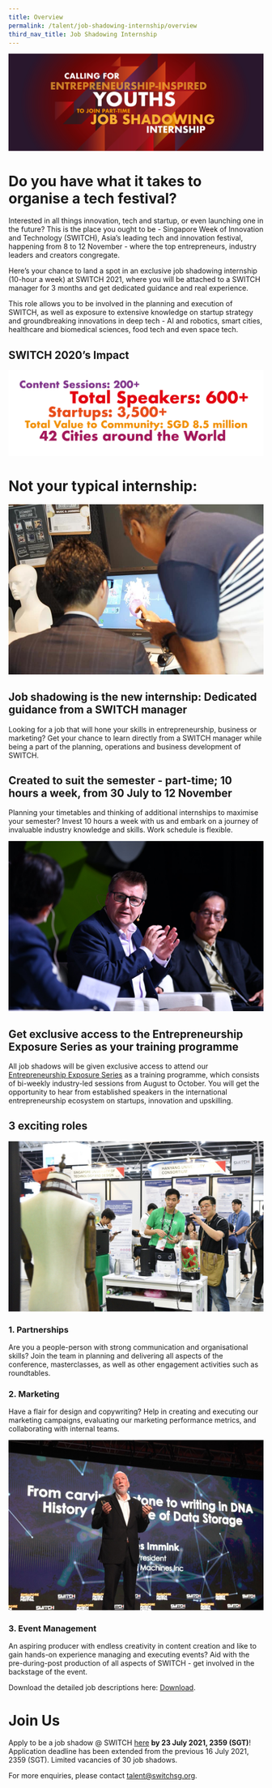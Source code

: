```yaml
---
title: Overview
permalink: /talent/job-shadowing-internship/overview
third_nav_title: Job Shadowing Internship
---
```

![Alt text for image on Isomer site](/images/Job%20Shadowing%20Banner.jpg)
# Do you have what it takes to organise a tech festival?
Interested in all things innovation, tech and startup, or even launching one in the future? This is the place you ought to be - Singapore Week of Innovation and Technology (SWITCH), Asia’s leading tech and innovation festival, happening from 8 to 12 November - where the top entrepreneurs, industry leaders and creators congregate.

Here’s your chance to land a spot in an exclusive job shadowing internship (10-hour a week) at SWITCH 2021, where you will be attached to a SWITCH manager for 3 months and get dedicated guidance and real experience.

This role allows you to be involved in the planning and execution of SWITCH, as well as exposure to extensive knowledge on startup strategy and groundbreaking innovations in deep tech - AI and robotics, smart cities, healthcare and biomedical sciences, food tech and even space tech.

## SWITCH 2020’s Impact
![Alt text for image on Isomer site](/images/impact-02.jpg)
# Not your typical internship:
![Alt text for image on Isomer site](/images/Youth7.jpg)
## Job shadowing is the new internship: Dedicated guidance from a SWITCH manager

Looking for a job that will hone your skills in entrepreneurship, business or marketing? Get your chance to learn directly from a SWITCH manager while being a part of the planning, operations and business development of SWITCH.

## Created to suit the semester - part-time; 10 hours a week, from 30 July to 12 November 

Planning your timetables and thinking of additional internships to maximise your semester? Invest 10 hours a week with us and embark on a journey of invaluable industry knowledge and skills. Work schedule is flexible.

![Alt text for image on Isomer site](/images/Discussion%20Roundtable.jpg)
## Get exclusive access to the Entrepreneurship Exposure Series as your training programme
All job shadows will be given exclusive access to attend our [Entrepreneurship Exposure Series](https://www.switchsg.org/talent/entrepreneurship-exposure-series/overview) as a training programme, which consists of bi-weekly industry-led sessions from August to October. You will get the opportunity to hear from established speakers in the international entrepreneurship ecosystem on startups, innovation and upskilling. 

## 3 exciting roles
![Alt text for image on Isomer site](/images/Youth1.jpg)
### 1. Partnerships

Are you a people-person with strong communication and organisational skills? Join the team in planning and delivering all aspects of the conference, masterclasses, as well as other engagement activities such as roundtables.

### 2. Marketing

Have a flair for design and copywriting? Help in creating and executing our marketing campaigns, evaluating our marketing performance metrics, and collaborating with internal teams. 

![Alt text for image on Isomer site](/images/SWITCH%20Connect%202.jpg)
### 3. Event Management

An aspiring producer with endless creativity in content creation and like to gain hands-on experience managing and executing events? Aid with the pre-during-post production of all aspects of SWITCH - get involved in the backstage of the event.

Download the detailed job descriptions here: [Download](/files/SWITCH%20Job%20Shadowing%20Internship_Job%20Descriptions.pdf).
# Join Us
Apply to be a job shadow @ SWITCH [here](https://www.switchsg.org/talent/job-shadowing-internship/join-us) **by 23 July 2021, 2359 (SGT)**! Application deadline has been extended from the previous 16 July 2021, 2359 (SGT). Limited vacancies of 30 job shadows. 

For more enquiries, please contact talent@switchsg.org.